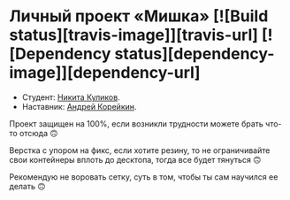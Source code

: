 # Личный проект «Мишка» [![Build status][travis-image]][travis-url] [![Dependency status][dependency-image]][dependency-url]

* Студент: [Никита Куликов](https://up.htmlacademy.ru/adaptive/21/user/1004201).
* Наставник: [Андрей Корейкин](https://htmlacademy.ru/profile/ankormoreankor).

Проект защищен на 100%, если возникли трудности можете брать что-то отсюда 🙃

Верстка с упором на фикс, если хотите резину, то не ограничивайте свои контейнеры вплоть до десктопа, тогда все будет тянуться 🙃

Рекомендую не воровать сетку, суть в том, чтобы ты сам научился ее делать 🙃
